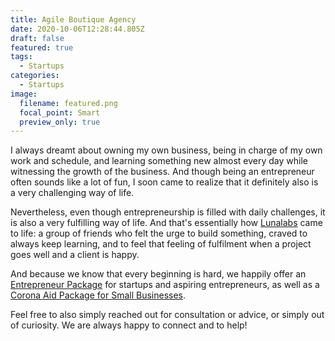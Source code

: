 ```yaml
---
title: Agile Boutique Agency
date: 2020-10-06T12:28:44.805Z
draft: false
featured: true
tags:
  - Startups
categories:
  - Startups
image:
  filename: featured.png
  focal_point: Smart
  preview_only: true
---
```

I always dreamt about owning my own business, being in charge of my own work and schedule, and learning something new almost every day while witnessing the growth of the business. And though being an entrepreneur often sounds like a lot of fun, I soon came to realize that it definitely also is a very challenging way of life.

Nevertheless, even though entrepreneurship is filled with daily challenges, it is also a very fulfilling way of life.  And that's essentially how [Lunalabs](https://www.lunalabs.eu/) came to life: a group of friends who felt the urge to build something, craved to always keep learning, and to feel that feeling of fulfilment when a project goes well and a client is happy.

And because we know that every beginning is hard, we happily offer an [Entrepreneur Package](https://www.lunalabs.eu/entrepreneur-project) for startups and aspiring entrepreneurs, as well as a [Corona Aid Package for Small Businesses](https://www.lunalabs.eu/covid19).

Feel free to also simply reached out for consultation or advice, or simply out of curiosity. We are always happy to connect and to help!
